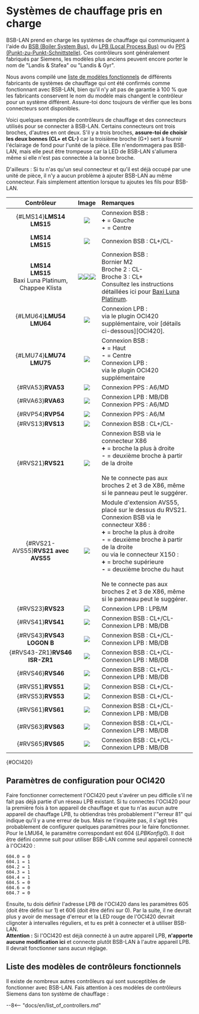 # Systèmes de chauffage pris en charge

BSB-LAN prend en charge les systèmes de chauffage qui communiquent à l'aide du [BSB (Boiler System Bus)](bus_systems.md#BSB), du [LPB (Local Process Bus)](bus_systems.md#LPB) ou du [PPS (Punkt-zu-Punkt-Schnittstelle)](bus_systems.md#PPS). Ces contrôleurs sont généralement fabriqués par Siemens, les modèles plus anciens peuvent encore porter le nom de "Landis & Stafea" ou "Landis & Gyr".

Nous avons compilé une [liste de modèles fonctionnels](supported_models.md) de différents fabricants de systèmes de chauffage qui ont été confirmés comme fonctionnant avec BSB-LAN, bien qu'il n'y ait pas de garantie à 100 % que les fabricants conservent le nom du modèle mais changent le contrôleur pour un système différent. Assure-toi donc toujours de vérifier que les bons connecteurs sont disponibles.

Voici quelques exemples de contrôleurs de chauffage et des connecteurs utilisés pour se connecter à BSB-LAN. Certains connecteurs ont trois broches, d'autres en ont deux. S'il y a trois broches, **assure-toi de choisir les deux bonnes (CL+ et CL-)** car la troisième broche (G+) sert à fournir l'éclairage de fond pour l'unité de la pièce. Elle n'endommagera pas BSB-LAN, mais elle peut être trompeuse car la LED de BSB-LAN s'allumera même si elle n'est pas connectée à la bonne broche.

D'ailleurs : Si tu n'as qu'un seul connecteur et qu'il est déjà occupé par une unité de pièce, il n'y a aucun problème à ajouter BSB-LAN au même connecteur. Fais simplement attention lorsque tu ajoutes les fils pour BSB-LAN.

|Contrôleur|Image|Remarques|
|:--------:|:---:|:--------|
|[](){#LMS14}**LMS14**<br>**LMS15**|<img src="../images/LMS14.jpeg">|Connexion BSB :<br>**+** = Gauche<br>**-** = Centre|
|**LMS14**<br>**LMS15**|<img src="../images/LMS14-2.jpeg">|Connexion BSB : CL+/CL-|
|**LMS14**<br>**LMS15**<br>Baxi Luna Platinum,<br>Chappee Klista|<img src="../images/LMS15 Baxi Platinum.jpeg"><img src="../images/LMS15 Chappee Klista.jpeg"><img src="../images/LMS15 Baxi Platinum Mainboard.jpeg">|Connexion BSB :<br>Bornier M2<br>Broche 2 : CL-<br>Broche 3 : CL+<br>Consultez les instructions détaillées ici pour <a href="https://github.com/fredlcore/BSB-LAN/wiki/Special-instructions-for-special-heating-systems#js-repo-pjax-container">Baxi Luna Platinum</a>.|
|[](){#LMU64}**LMU54**<br>**LMU64**|<img src="../images/LMU64.jpeg">|Connexion LPB :<br>via le plugin OCI420 supplémentaire, voir [détails ci-dessous][OCI420].|
|[](){#LMU74}**LMU74**<br>**LMU75**|<img src="../images/LMU74.jpeg">|Connexion BSB :<br>**+** = Haut<br>**-** = Centre<br>Connexion LPB :<br>via le plugin OCI420 supplémentaire|
|[](){#RVA53}**RVA53**|<img src="../images/RVA53.jpeg">|Connexion PPS : A6/MD|
|[](){#RVA63}**RVA63**|<img src="../images/RVA63.jpeg">|Connexion LPB : MB/DB<br>Connexion PPS : A6/MD|
|[](){#RVP54}**RVP54**|<img src="../images/RVP54.jpeg">|Connexion PPS : A6/M|
|[](){#RVS13}**RVS13**|<img src="../images/RVS13.jpeg">|Connexion BSB : CL+/CL-|
|[](){#RVS21}**RVS21**|<img src="../images/RVS21.jpeg">|Connexion BSB via le connecteur X86<br>**+** = broche la plus à droite<BR>**-** = deuxième broche à partir de la droite<br><br>Ne te connecte pas aux broches 2 et 3 de X86, même si le panneau peut le suggérer.|
|[](){#RVS21-AVS55}**RVS21 avec AVS55**|<img src="../images/RVS21-AVS55.jpeg">|Module d'extension AVS55, placé sur le dessus du RVS21.<br>Connexion BSB via le connecteur X86 :<br>**+** = broche la plus à droite<BR>**-** = deuxième broche à partir de la droite<br>ou via le connecteur X150 :<br>**+** = broche supérieure<BR>**-** = deuxième broche du haut<br><br>Ne te connecte pas aux broches 2 et 3 de X86, même si le panneau peut le suggérer.|
|[](){#RVS23}**RVS23**|<img src="../images/RVS23.jpeg">|Connexion LPB : LPB/M|
|[](){#RVS41}**RVS41**|<img src="../images/RVS41.jpeg">|Connexion BSB : CL+/CL-<br>Connexion LPB : MB/DB|
|[](){#RVS43}**RVS43<br>LOGON B**|<img src="../images/RVS43.jpeg">|Connexion BSB : CL+/CL-<br>Connexion LPB : MB/DB|
|[](){#RVS43-ZR1}**RVS46<br>ISR-ZR1**|<img src="../images/RVS46-ISR-ZR1.jpeg">|Connexion BSB : CL+/CL-<br>Connexion LPB : MB/DB|
|[](){#RVS46}**RVS46**|<img src="../images/RVS46.jpeg">|Connexion BSB : CL+/CL-<br>Connexion LPB : MB/DB|
|[](){#RVS51}**RVS51**|<img src="../images/RVS51.jpeg">|Connexion BSB : CL+/CL-|
|[](){#RVS53}**RVS53**|<img src="../images/RVS53.jpeg">|Connexion BSB : CL+/CL-|
|[](){#RVS61}**RVS61**|<img src="../images/RVS61.jpeg">|Connexion BSB : CL+/CL-<br>Connexion LPB : MB/DB|
|[](){#RVS63}**RVS63**|<img src="../images/RVS63.jpeg">|Connexion BSB : CL+/CL-<br>Connexion LPB : MB/DB|
|[](){#RVS65}**RVS65**|<img src="../images/RVS65.jpeg">|Connexion BSB : CL+/CL-<br>Connexion LPB : MB/DB|

[](){#OCI420}
## Paramètres de configuration pour OCI420 ##

Faire fonctionner correctement l'OCI420 peut s'avérer un peu difficile s'il ne fait pas déjà partie d'un réseau LPB existant. Si tu connectes l'OCI420 pour la première fois à ton appareil de chauffage et que tu n'as aucun autre appareil de chauffage LPB, tu obtiendras très probablement l'"erreur 81" qui indique qu'il y a une erreur de bus. Mais ne t'inquiète pas, il s'agit très probablement de configurer quelques paramètres pour le faire fonctionner. Pour le LMU64, le paramètre correspondant est 604 (_LPBKonfig0_). Il doit être défini comme suit pour utiliser BSB-LAN comme seul appareil connecté à l'OCI420 :
```
604.0 = 0
604.1 = 1
604.2 = 1
604.3 = 1
604.4 = 1
604.5 = 0
604.6 = 0
604.7 = 0
```

Ensuite, tu dois définir l'adresse LPB de l'OCI420 dans les paramètres 605 (doit être défini sur 1) et 606 (doit être défini sur 0). Par la suite, il ne devrait plus y avoir de message d'erreur et la LED rouge de l'OCI420 devrait clignoter à intervalles réguliers, et tu es prêt à connecter et à utiliser BSB-LAN.  
**Attention :** Si l'OCI420 est déjà connecté à un autre appareil LPB, **n'apporte aucune modification ici** et connecte plutôt BSB-LAN à l'autre appareil LPB. Il devrait fonctionner sans aucun réglage.

## Liste des modèles de contrôleurs fonctionnels

Il existe de nombreux autres contrôleurs qui sont susceptibles de fonctionner avec BSB-LAN. Fais attention à ces modèles de contrôleurs Siemens dans ton système de chauffage :

--8<-- "docs/en/list_of_controllers.md"
